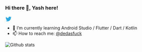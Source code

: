 ### Hi there 👋, Yash here!

<a href="https://twitter.com/dedasfuck">
  <img align="left" alt="dedasfuck | Twitter" width="21px" src="https://raw.githubusercontent.com/yashdevelops/yashdevelops/master/assets/twitter.png"/>
</a>
</br>

- 🌱 I’m currently learning Android Studio / Flutter / Dart / Kotlin
- 📫 How to reach me: <a href="https://twitter.com/dedasfuck">@dedasfuck</a> 


![Github stats](https://github-readme-stats.vercel.app/api?username=yashdevelops&theme=highcontrast&show_icons=true&count_private=true)

